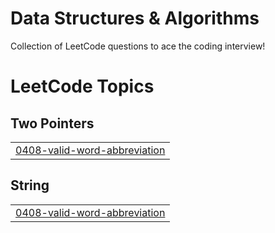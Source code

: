 # Data Structures & Algorithms
Collection of LeetCode questions to ace the coding interview!

<!---LeetCode Topics Start-->
# LeetCode Topics
## Two Pointers
|  |
| ------- |
| [0408-valid-word-abbreviation](https://github.com/NavyashreeChandraiah/Data-Structures-Algorithms/tree/master/0408-valid-word-abbreviation) |
## String
|  |
| ------- |
| [0408-valid-word-abbreviation](https://github.com/NavyashreeChandraiah/Data-Structures-Algorithms/tree/master/0408-valid-word-abbreviation) |
<!---LeetCode Topics End-->
